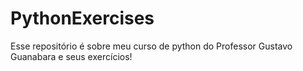 # PythonExercises
Esse repositório é sobre meu curso de python do Professor Gustavo Guanabara e seus exercícios!